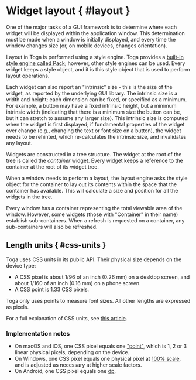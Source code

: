 # Widget layout  { #layout }

One of the major tasks of a GUI framework is to determine where each widget will be displayed within the application window. This determination must be made when a window is initially displayed, and every time the window changes size (or, on mobile devices, changes orientation).

Layout in Toga is performed using a style engine. Toga provides a [built-in style engine called Pack](/reference/style/pack.md); however, other style engines can be used. Every widget keeps a style object, and it is this style object that is used to perform layout operations.

Each widget can also report an "intrinsic" size - this is the size of the widget, as reported by the underlying GUI library. The intrinsic size is a width and height; each dimension can be fixed, or specified as a minimum. For example, a button may have a fixed intrinsic height, but a minimum intrinsic width (indicating that there is a minimum size the button can be, but it can stretch to assume any larger size). This intrinsic size is computed when the widget is first displayed; if fundamental properties of the widget ever change (e.g., changing the text or font size on a button), the widget needs to be rehinted, which re-calculates the intrinsic size, and invalidates any layout.

Widgets are constructed in a tree structure. The widget at the root of the tree is called the *container* widget. Every widget keeps a reference to the container at the root of its widget tree.

When a window needs to perform a layout, the layout engine asks the style object for the container to lay out its contents within the space that the container has available. This will calculate a size and position for all the widgets in the tree.

Every window has a container representing the total viewable area of the window. However, some widgets (those with "Container" in their name) establish sub-containers. When a refresh is requested on a container, any sub-containers will also be refreshed.

## Length units  { #css-units }

Toga uses CSS units in its public API. Their physical size depends on the device type:

- A CSS pixel is about 1/96 of an inch (0.26 mm) on a desktop screen, and about 1/160 of an inch (0.16 mm) on a phone screen.
- A CSS point is 1.33 CSS pixels.

Toga only uses points to measure font sizes. All other lengths are expressed as pixels.

For a full explanation of CSS units, see [this article](https://hacks.mozilla.org/2013/09/css-length-explained/).

### Implementation notes

- On macOS and iOS, one CSS pixel equals one ["point"](https://developer.apple.com/library/archive/documentation/GraphicsAnimation/Conceptual/HighResolutionOSX/Explained/Explained.html), which is 1, 2 or 3 linear physical pixels, depending on the device.
- On Windows, one CSS pixel equals one physical pixel at [100% scale](https://support.microsoft.com/en-us/windows/view-display-settings-in-windows-37f0e05e-98a9-474c-317a-e85422daa8bb), and is adjusted as necessary at higher scale factors.
- On Android, one CSS pixel equals one [dp](https://developer.android.com/training/multiscreen/screendensities#TaskUseDP).
